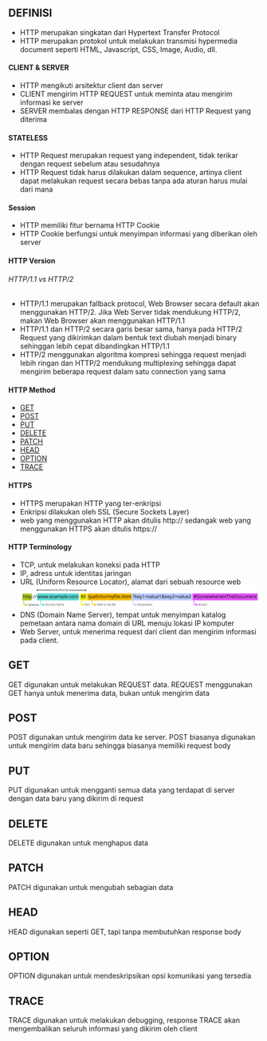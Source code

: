 ## DEFINISI
* HTTP merupakan singkatan dari Hypertext Transfer Protocol
* HTTP merupakan protokol untuk melakukan transmisi hypermedia document seperti HTML, Javascript, CSS, Image, Audio, dll.

#### CLIENT & SERVER
* HTTP mengikuti arsitektur client dan server
* CLIENT mengirim HTTP REQUEST untuk meminta atau mengirim informasi ke server
* SERVER membalas dengan HTTP RESPONSE dari HTTP Request yang diterima
#### STATELESS
* HTTP Request merupakan request yang independent, tidak terikar dengan request sebelum atau sesudahnya
* HTTP Request tidak harus dilakukan dalam sequence, artinya client dapat melakukan request secara bebas tanpa ada aturan harus mulai dari mana
#### Session
* HTTP memiliki fitur bernama HTTP Cookie
* HTTP Cookie berfungsi untuk menyimpan informasi yang diberikan oleh server
#### HTTP Version
###### HTTP/1.1 vs HTTP/2
* HTTP/1.1 merupakan fallback protocol, Web Browser secara default akan menggunakan HTTP/2. Jika Web Server tidak mendukung HTTP/2, makan Web Browser akan menggunakan HTTP/1.1
* HTTP/1.1 dan HTTP/2 secara garis besar sama, hanya pada HTTP/2 Request yang dikirimkan dalam bentuk text diubah menjadi binary sehinggan lebih cepat dibandingkan HTTP/1.1
* HTTP/2 menggunakan algoritma kompresi sehingga request menjadi lebih ringan dan HTTP/2 mendukung multiplexing sehingga dapat mengirim beberapa request dalam satu connection yang sama

#### HTTP Method
* [GET](https://github.com/ekasaputrayogi/HTTP-Tutorial#get)
* [POST](https://github.com/ekasaputrayogi/HTTP-Tutorial#post)
* [PUT](https://github.com/ekasaputrayogi/HTTP-Tutorial#put)
* [DELETE](https://github.com/ekasaputrayogi/HTTP-Tutorial#delete)
* [PATCH](https://github.com/ekasaputrayogi/HTTP-Tutorial#patch)
* [HEAD](https://github.com/ekasaputrayogi/HTTP-Tutorial#head)
* [OPTION](https://github.com/ekasaputrayogi/HTTP-Tutorial#option)
* [TRACE](https://github.com/ekasaputrayogi/HTTP-Tutorial#trace)

#### HTTPS
* HTTPS merupakan HTTP yang ter-enkripsi
* Enkripsi dilakukan oleh SSL (Secure Sockets Layer)
* web yang menggunakan HTTP akan ditulis http:// sedangak web yang menggunakan HTTPS akan ditulis https://

#### HTTP Terminology
* TCP, untuk melakukan koneksi pada HTTP
* IP, adress untuk identitas jaringan
* URL (Uniform Resource Locator), alamat dari sebuah resource web
![mdn-url-all.png](https://github.com/ekasaputrayogi/HTTP-Tutorial/blob/master/Gambar/mdn-url-all.png)
* DNS (Domain Name Server), tempat untuk menyimpan katalog pemetaan antara nama domain di URL menuju lokasi IP komputer
* Web Server, untuk menerima request dari client dan mengirim informasi pada client.

## GET
GET digunakan untuk melakukan REQUEST data. REQUEST menggunakan GET hanya untuk menerima data, bukan untuk mengirim data

## POST
POST digunakan untuk mengirim data ke server. POST biasanya digunakan untuk mengirim data baru sehingga biasanya memiliki request body

## PUT
PUT digunakan untuk mengganti semua data yang terdapat di server dengan data baru yang dikirim di request

## DELETE
DELETE digunakan untuk menghapus data

## PATCH
PATCH digunakan untuk mengubah sebagian data

## HEAD
HEAD digunakan seperti GET, tapi tanpa membutuhkan response body

## OPTION
OPTION digunakan untuk mendeskripsikan opsi komunikasi yang tersedia

## TRACE
TRACE digunakan untuk melakukan debugging, response TRACE akan mengembalikan seluruh informasi yang dikirim oleh client